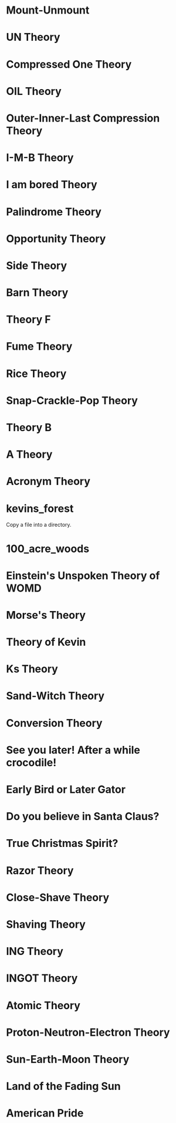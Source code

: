 # Mount-Unmount
# UN Theory
# Compressed One Theory
# OIL Theory
# Outer-Inner-Last Compression Theory
# I-M-B Theory
# I am bored Theory
# Palindrome Theory
# Opportunity Theory
# Side Theory
# Barn Theory
# Theory F
# Fume Theory
# Rice Theory
# Snap-Crackle-Pop Theory
# Theory B
# A Theory
# Acronym Theory
# kevins_forest
Copy a file into a directory.
# 100_acre_woods
# Einstein's Unspoken Theory of WOMD
# Morse's Theory
# Theory of Kevin
# Ks Theory
# Sand-Witch Theory
# Conversion Theory
# See you later! After a while crocodile!
# Early Bird or Later Gator
# Do you believe in Santa Claus?
# True Christmas Spirit?
# Razor Theory
# Close-Shave Theory
# Shaving Theory
# ING Theory
# INGOT Theory
# Atomic Theory
# Proton-Neutron-Electron Theory
# Sun-Earth-Moon Theory
# Land of the Fading Sun
# American Pride
